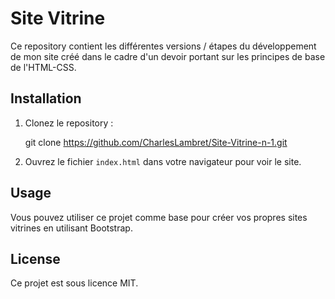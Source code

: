 # Site Vitrine

Ce repository contient les différentes versions / étapes du développement de mon site créé dans le cadre d'un devoir portant sur les principes de base de l'HTML-CSS.

## Installation

1. Clonez le repository :

   git clone https://github.com/CharlesLambret/Site-Vitrine-n-1.git

2. Ouvrez le fichier `index.html` dans votre navigateur pour voir le site.

## Usage

Vous pouvez utiliser ce projet comme base pour créer vos propres sites vitrines en utilisant Bootstrap.

## License

Ce projet est sous licence MIT. 
